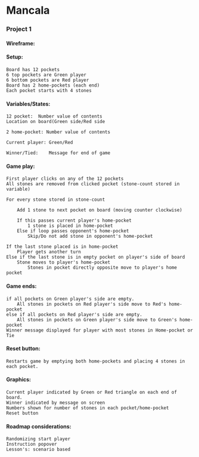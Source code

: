 <h1>Mancala</h1>
<h3>Project 1</h3>



<h4>Wireframe:</h4>






<h4>Setup:</h4>

	Board has 12 pockets
	6 top pockets are Green player
	6 bottom pockets are Red player
	Board has 2 home-pockets (each end)
	Each pocket starts with 4 stones

<h4>Variables/States:</h4>

	12 pocket:	Number value of contents
	Location on board(Green side/Red side

	2 home-pocket: Number value of contents

	Current player: Green/Red
	
	Winner/Tied:	Message for end of game


<h4>Game play:</h4>

	First player clicks on any of the 12 pockets
	All stones are removed from clicked pocket (stone-count stored in variable)

	For every stone stored in stone-count

	    Add 1 stone to next pocket on board (moving counter clockwise)

		If this passes current player's home-pocket
			1 stone is placed in home-pocket
		Else if loop passes opponent's home-pocket
			Skip/Do not add stone in opponent's home-pocket

	If the last stone placed is in home-pocket
		Player gets another turn
	Else if the last stone is in empty pocket on player's side of board
		Stone moves to player's home-pocket
			Stones in pocket directly opposite move to player's home pocket


	

<h4>Game ends:</h4>

	if all pockets on Green player's side are empty.
		All stones in pockets on Red player's side move to Red's home-pocket
	else if all pockets on Red player's side are empty.
		All stones in pockets on Green player's side move to Green's home-pocket
	Winner message displayed for player with most stones in Home-pocket or Tie

<h4>Reset button:</h4>

	Restarts game by emptying both home-pockets and placing 4 stones in each pocket.
	

<h4>Graphics:</h4>

	Current player indicated by Green or Red triangle on each end of board.
	Winner indicated by message on screen
	Numbers shown for number of stones in each pocket/home-pocket
	Reset button


<h4>Roadmap considerations:</h4>

	Randomizing start player
	Instruction popover
	Lesson's: scenario based
